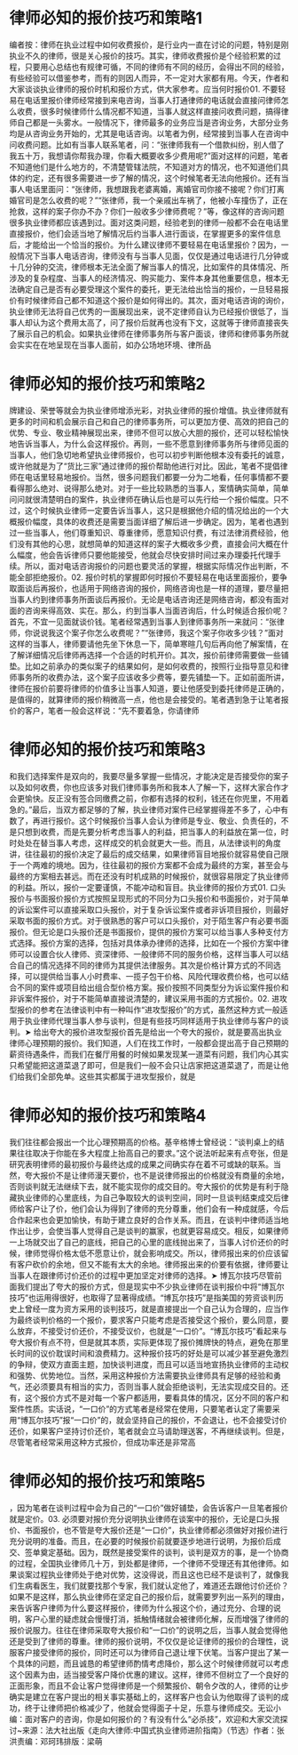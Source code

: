 # 律师必知的报价技巧和策略1

编者按：律师在执业过程中如何收费报价，是行业内一直在讨论的问题，特别是刚执业不久的律师，很是关心报价的技巧。其实，律师收费报价是个经验积累的过程，只要用心总结也有规律可循，不同的律师有不同的经历，会得出不同的经验，有些经验可以借鉴参考，而有的则因人而异，不一定对大家都有用。今天，作者和大家谈谈执业律师的报价时机和报价方式，供大家参考。应当何时报价01. 不要轻易在电话里报价律师经常接到来电咨询，当事人打通律师的电话就会直接问律师怎么收费，很多时候律师什么情况都不知道，当事人就这样直接问收费问题，搞得律师自己都是一头雾水。一般情况下，律师最多的业务应当是咨询业务，大部分业务均是从咨询业务开始的，尤其是电话咨询。以笔者为例，经常接到当事人在咨询中问收费问题。比如有当事人联系笔者，问：“张律师我有一个借款纠纷，别人借了我五十万，我想请你帮我办理，你看大概要收多少费用呢?”面对这样的问题，笔者不知道他们是什么地方的，不清楚管辖法院，不知道对方的情况，也不知道他们具体的约定，还有很多需要进一步了解的情况，这个时候笔者无法向他报价。还有当事人电话里面问：“张律师，我想跟我老婆离婚，离婚官司你接不接呢？你们打离婚官司是怎么收费的呢？”“张律师，我一个亲戚出车祸了，他被小车撞伤了，正在抢救，这样的案子你办不办？你们一般收多少律师费呢？”等，像这样的咨询问题很多执业律师都应该遇到过。面对这类问题，经验老到的律师一般都不会在电话里直接报价，他们会适当地了解情况后约当事人进行面谈，在掌握更多的案件信息后，才能给出一个恰当的报价。为什么建议律师不要轻易在电话里报价？因为，一般情况下当事人电话咨询，律师没有与当事人见面，仅仅是通过电话进行几分钟或十几分钟的交流，律师根本无法全面了解当事人的情况，比如案件的具体情况、所涉及的复杂程度、当事人的经济情况、购买能力、案件本身其他重要信息，根本无法确定自己是否有必要受理这个案件的委托，更无法给出恰当的报价，一旦轻易报价有时候律师自己都不知道这个报价是如何得出的。其次，面对电话咨询的询价，执业律师无法将自己优秀的一面展现出来，说不定律师自认为已经报价很低了，当事人却认为这个费用太高了，问了报价后就再也没有下文，这就等于律师直接丧失了展示自己的机会。如果执业律师在律师事务所与客户面谈，律师和律师事务所就会实实在在地呈现在当事人面前，如办公场地环境、律所品

# 律师必知的报价技巧和策略2

牌建设、荣誉等就会为执业律师增添光彩，对执业律师的报价增值。执业律师就有更多的时间和机会展示自己和自己的律师事务所，可以更加方便、高效的把自己的优势、专业、敬业精神展现出来，律师不但可以放心大胆的报价，还可以轻松愉快地告诉当事人，为什么会这样报价。再则，一些不愿意到律师事务所与律师见面的当事人，他们急切地希望执业律师报价，也可以初步判断他根本没有委托的诚意，或许他就是为了“货比三家”通过律师的报价帮助他进行对比。因此，笔者不提倡律师在电话里轻易地报价。当然，很多问题我们都要一分为二地看，任何事情都不要看得那么绝对、说得那么绝对。对于一些比较熟悉的当事人，案情确实简单，简单问问就很清楚明白的案件，执业律师在确认后也是可以先行给一个报价幅度。只不过，这个时候执业律师一定要告诉当事人，这只是根据他介绍的情况给出的一个大概报价幅度，具体的收费还是需要当面详细了解后进一步确定。因为，笔者也遇到过一些当事人，他们尊重知识、尊重律师，愿意知识付费，有过法律消费经验，他们没有其他的心思，就想简单的知道这样的案子大概收多少费，直接会问大概在什么幅度，他会告诉律师只要他能接受，他就会尽快安排时间过来办理委托代理手续。所以，面对电话咨询报价的问题也要灵活的掌握，根据实际情况作出判断，不能全部拒绝报价。02. 报价时机的掌握即何时报价不要轻易在电话里面报价，要争取面谈后再报价，也适用于网络咨询的报价，网络咨询也是一样的道理，要尽量把当事人约到律师事务所面谈后再报价。无论是电话咨询还是网络咨询，都没有面对面的咨询来得高效、实在。那么，约到当事人当面咨询后，什么时候适合报价呢？首先，不宜一见面就谈价钱。笔者经常遇到当事人到律师事务所一来就问：“张律师，你说说我这个案子你怎么收费呢？”“张律师，我这个案子你收多少钱？”面对这样的当事人，律师要请他先坐下休息一下，简单寒暄几句后再向他了解案情，在了解详细情况后律师再选择一个合适的时机开价。其次，报价前律师需要做一些铺垫。比如之前承办的类似案子的结果如何，是如何收费的，按照行业指导意见和律师事务所的收费办法，这个案子应该收多少费等，要先铺垫一下。正如前面所讲，律师在报价前要将律师的价值多让当事人知道，要让他感受到委托律师是正确的，是值得的，就算律师的报价稍微高一点，他也是会接受的。笔者遇到急于让笔者报价的客户，笔者一般会这样说：“先不要着急，你请律师

# 律师必知的报价技巧和策略3

和我们选择案件是双向的，我要尽量多掌握一些情况，才能决定是否接受你的案子以及如何收费，你也应该多对我们律师事务所和我本人了解一下，这样大家合作才会更愉快。反正没有签合同缴费之前，你都有选择的权利，钱还在你兜里，不用着急的。”最后，当双方都足够的了解，执业律师对案件已经掌握得差不多了，心中有数了，再进行报价。这个时候报价当事人会认为律师是专业、敬业、负责任的，不是只想到收费，而是先要分析考虑当事人的利益，把当事人的利益放在第一位，时时处处在替当事人考虑，这样成交的机会就更大一些。而且，从法律谈判的角度讲，往往最初的报价决定了最后的成交结果，如果律师盲目地报价就容易使自己限于一个两难的境地。因为，往往最初的报价方案都不会成为最终的方案，甚至会与最终的方案相去甚远。而在还没有时机成熟的时候报价，就很容易限定了执业律师的利益。所以，报价一定要谨慎，不能冲动和盲目。执业律师的报价方式01. 口头报价与书面报价报价方式按照呈现形式的不同分为口头报价和书面报价，对于简单的诉讼案件可以直接采取口头报价，对于复杂诉讼案件或者非诉项目报价，则最好采取书面的报价方式。对于很熟悉的客户可以口头报价，对于陌生客户有必要书面报价。但无论是口头报价还是书面报价，提供的报价方案可以给当事人多种支付方式选择。报价方案的选择，包括对具体承办律师的选择，比如在一个报价方案中律师可以设置合伙人律师、资深律师、一般律师不同的服务价格，这样当事人可以结合自己的情况选择不同的律师为其提供法律服务。其次是价格计算方式的不同选择，可以提供给当事人小时费率、一揽子包干价格、风险代理收费价格，也可以结合不同的案件或项目给出组合型价格方案。报价按照不同类型分为诉讼案件报价和非诉案件报价，对于不能简单直接说清楚的，建议采用书面的方式报价。02. 进攻型报价的参考在法律谈判中有一种叫作“进攻型报价”的方式，虽然这种方式一般适用于执业律师代理当事人参与谈判，但是有些技巧同样适用于执业律师与客户的谈判。➤ 给出夸大的报价进攻型报价首先是给出一个夸大的报价，就是要高出执业律师心理预期的报价。我们知道，人们在找工作时，一般都会提出高于自己预期的薪资待遇条件，而我们在餐厅用餐的时候如果发现某一道菜有问题，我们内心其实只希望能把这道菜退了即可，但是我们一般不会只让店家把这道菜退了，而是让他们给我们全部免单。这些其实都属于进攻型报价，就是

# 律师必知的报价技巧和策略4

我们往往都会报出一个比心理预期高的价格。基辛格博士曾经说：“谈判桌上的结果往往取决于你能在多大程度上抬高自己的要求。”这个说法听起来有点夸张，但是研究表明律师的最初报价与最终达成的成果之间确实存在着不可或缺的联系。当然，夸大报价不是让律师漫天要价，也不是说律师报出的价格就没有商量的余地，否则谈判就无法继续下去，就不能实现你的成交目的。夸大报价的优势是有利于隐藏执业律师的心里底线，为自己争取较大的谈判空间，同时一旦谈判结束成交后律师给客户让了价，他们会认为得到了律师的充分尊重，他们会有一种成就感，今后合作起来也会更加愉快，有助于建立良好的合作关系。而且，在谈判中律师适当地作出让步，会使当事人觉得自己是谈判的赢家，也就更容易成交。相反，如果律师一上场就交出了自己的底线，把自己的心里的底线抛出来了，当事人讨价还价的时候，律师觉得价格太低不愿意让价，就会影响成交。所以，律师报出来的价应该留有客户砍价的余地，但又不能有太大的余地。律师报出来的价要有依据，律师要让当事人在跟律师讨价还价的过程中更加坚定对律师的选择。➤ 博瓦尔技巧尽管前面我们提出了夸大的报价方式，但是现实中不少执业律师在谈判报价中将“博瓦尔技巧”也运用得很好，也取得了显著得成绩。“博瓦尔技巧”是指美国的劳资谈判历史上曾经一度为资方采用的谈判技巧，就是直接提出一个自己认为合理的，应当作为最终谈判价格的一个报价，要求客户只能考虑是否接受这个报价，要么同意，要么放弃，不接受讨价还价，不接受议价，也就是“一口价”。“博瓦尔技巧”看起来与夸大报价有点不符，但是就其本质，实际更体现了报价摊牌快的特点，避免在那里长时间的议价耽误时间和浪费精力。这种报价技巧的好处是可以减少甚至避免激烈的争辩，使双方直面主题，加快谈判进度，而且可以适当地宣扬执业律师的主动权和强势、优势地位。当然，采用这种报价方法需要执业律师具有足够的经验和勇气，还必须要具有相当的实力，否则当事人就会拒绝谈判，无法实现成交目的。还有，这个报价方式不是对每一个客户都适用，要看具体的情况，区分不同的客户和案件性质。实话说，“一口价”的方式笔者是经常在使用，只要笔者认定了需要采用“博瓦尔技巧”报“一口价”的，就会坚持自己的报价，不会退让，也不会接受讨价还价，如果客户坚持讨价还价，笔者就会立马请助理送客，不再继续谈判。但是，尽管笔者经常采用这种方式报价，但成功率还是非常高

# 律师必知的报价技巧和策略5

，因为笔者在谈判过程中会为自己的“一口价”做好铺垫，会告诉客户一旦笔者报价就是定价。03. 必须要对报价充分说明执业律师在谈案中的报价，无论是口头报价、书面报价，也不管是夸大报价还是“一口价”，执业律师都必须做好对报价进行充分说明的准备。而且，在必要的时候报价前就要逐步地进行说明，为报价后成交、签单奠定基础。因为，既然是接受案件的谈判，谈判是双方的事，是一个协商的过程，全国执业律师几十万，到处都是律师，一个律师不受理还有其他律师。如果谈案过程执业律师处于绝对优势，这没得说，而且这也已经不是谈判了，就像我们生病看医生，我们就要找那个专家，我们就认定他了，难道还去跟他讨价还价？如果不是这样，那么执业律师在坚定自己的报价后，就需要罗列出一系列的理由，来告诉客户律师为什么要这样报价，律师为什么报这个价，通过充分、合理的说明，客户心里的疑虑就会慢慢打消，抵触情绪就会被律师化解，反而增强了律师的报价说服力。往往在律师采取夸大报价和“一口价”的说明之后，当事人就会觉得他还是受到了律师的尊重。律师的报价说明，不仅仅是论证律师的报价的合理性，说服客户接受律师的报价，同时还可以为律师自己退让埋下伏笔。当客户提出了某一个具体的问题，而且诚恳的希望律师酌情考虑降价，那么这个时候律师就可以考虑这个因素为由，适当接受客户降价优惠的建议。这样，律师不但树立了一个良好的正面形象，而且不会让客户觉得律师是一个频繁报价、朝令夕改的人，律师的让步确实是建立在客户提出的相关事实基础上的，这样客户也会认为他取得了谈判的成功，终于让律师把价格减少了，他就会觉得面子十足，乐意与律师成交。无讼小编：面对客户的咨询，你是如何报价的？有没有什么“必杀技”，欢迎和大家交流探讨~来源：法大社出版《走向大律师:中国式执业律师进阶指南》（节选）作者：张洪责编：邓珂玮排版：梁萌

